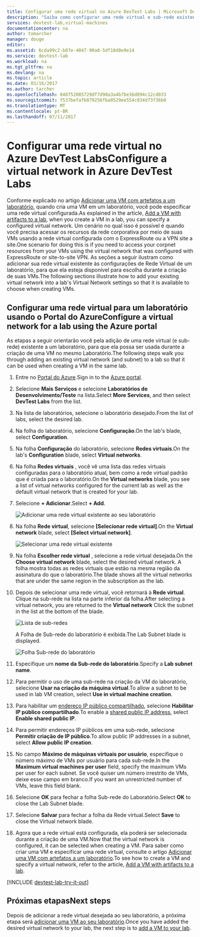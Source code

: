 ```yaml
---
title: Configurar uma rede virtual no Azure DevTest Labs | Microsoft Docs
description: "Saiba como configurar uma rede virtual e sub-rede existente e usá-las em uma VM com o Azure DevTest Labs"
services: devtest-lab,virtual-machines
documentationcenter: na
author: tomarcher
manager: douge
editor: 
ms.assetid: 6cda99c2-b87e-4047-90a0-5df10d8e9e14
ms.service: devtest-lab
ms.workload: na
ms.tgt_pltfrm: na
ms.devlang: na
ms.topic: article
ms.date: 03/16/2017
ms.author: tarcher
ms.openlocfilehash: 848752085729df7d98a3a4b7be36d894c12cd033
ms.sourcegitcommit: f537befafb079256fba0529ee554c034d73f36b0
ms.translationtype: MT
ms.contentlocale: pt-BR
ms.lasthandoff: 07/11/2017
---
```

# <a name="configure-a-virtual-network-in-azure-devtest-labs"></a><span data-ttu-id="ed6ac-103">Configurar uma rede virtual no Azure DevTest Labs</span><span class="sxs-lookup"><span data-stu-id="ed6ac-103">Configure a virtual network in Azure DevTest Labs</span></span>
<span data-ttu-id="ed6ac-104">Conforme explicado no artigo [Adicionar uma VM com artefatos a um laboratório](devtest-lab-add-vm-with-artifacts.md), quando cria uma VM em um laboratório, você pode especificar uma rede virtual configurada.</span><span class="sxs-lookup"><span data-stu-id="ed6ac-104">As explained in the article, [Add a VM with artifacts to a lab](devtest-lab-add-vm-with-artifacts.md), when you create a VM in a lab, you can specify a configured virtual network.</span></span> <span data-ttu-id="ed6ac-105">Um cenário no qual isso é possível é quando você precisa acessar os recursos da rede corporativa por meio de suas VMs usando a rede virtual configurada com o ExpressRoute ou a VPN site a site.</span><span class="sxs-lookup"><span data-stu-id="ed6ac-105">One scenario for doing this is if you need to access your corpnet resources from your VMs using the virtual network that was configured with ExpressRoute or site-to-site VPN.</span></span> <span data-ttu-id="ed6ac-106">As seções a seguir ilustram como adicionar sua rede virtual existente às configurações de Rede Virtual de um laboratório, para que ela esteja disponível para escolha durante a criação de suas VMs.</span><span class="sxs-lookup"><span data-stu-id="ed6ac-106">The following sections illustrate how to add your existing virtual network into a lab's Virtual Network settings so that it is available to choose when creating VMs.</span></span>

## <a name="configure-a-virtual-network-for-a-lab-using-the-azure-portal"></a><span data-ttu-id="ed6ac-107">Configurar uma rede virtual para um laboratório usando o Portal do Azure</span><span class="sxs-lookup"><span data-stu-id="ed6ac-107">Configure a virtual network for a lab using the Azure portal</span></span>
<span data-ttu-id="ed6ac-108">As etapas a seguir orientarão você pela adição de uma rede virtual (e sub-rede) existente a um laboratório, para que ela possa ser usada durante a criação de uma VM no mesmo Laboratório.</span><span class="sxs-lookup"><span data-stu-id="ed6ac-108">The following steps walk you through adding an existing virtual network (and subnet) to a lab so that it can be used when creating a VM in the same lab.</span></span> 

1. <span data-ttu-id="ed6ac-109">Entre no [Portal do Azure](http://go.microsoft.com/fwlink/p/?LinkID=525040).</span><span class="sxs-lookup"><span data-stu-id="ed6ac-109">Sign in to the [Azure portal](http://go.microsoft.com/fwlink/p/?LinkID=525040).</span></span>
2. <span data-ttu-id="ed6ac-110">Selecione **Mais Serviços** e selecione **Laboratórios de Desenvolvimento/Teste** na lista.</span><span class="sxs-lookup"><span data-stu-id="ed6ac-110">Select **More Services**, and then select **DevTest Labs** from the list.</span></span>
3. <span data-ttu-id="ed6ac-111">Na lista de laboratórios, selecione o laboratório desejado.</span><span class="sxs-lookup"><span data-stu-id="ed6ac-111">From the list of labs, select the desired lab.</span></span> 
4. <span data-ttu-id="ed6ac-112">Na folha do laboratório, selecione **Configuração**.</span><span class="sxs-lookup"><span data-stu-id="ed6ac-112">On the lab's blade, select **Configuration**.</span></span>
5. <span data-ttu-id="ed6ac-113">Na folha **Configuração** do laboratório, selecione **Redes virtuais**.</span><span class="sxs-lookup"><span data-stu-id="ed6ac-113">On the lab's **Configuration** blade, select **Virtual networks**.</span></span>
6. <span data-ttu-id="ed6ac-114">Na folha **Redes virtuais** , você vê uma lista das redes virtuais configuradas para o laboratório atual, bem como a rede virtual padrão que é criada para o laboratório.</span><span class="sxs-lookup"><span data-stu-id="ed6ac-114">On the **Virtual networks** blade, you see a list of virtual networks configured for the current lab as well as the default virtual network that is created for your lab.</span></span> 
7. <span data-ttu-id="ed6ac-115">Selecione **+ Adicionar**.</span><span class="sxs-lookup"><span data-stu-id="ed6ac-115">Select **+ Add**.</span></span>
   
    ![Adicionar uma rede virtual existente ao seu laboratório](./media/devtest-lab-configure-vnet/lab-settings-vnet-add.png)
8. <span data-ttu-id="ed6ac-117">Na folha **Rede virtual**, selecione **[Selecionar rede virtual]**.</span><span class="sxs-lookup"><span data-stu-id="ed6ac-117">On the **Virtual network** blade, select **[Select virtual network]**.</span></span>
   
    ![Selecionar uma rede virtual existente](./media/devtest-lab-configure-vnet/lab-settings-vnets-vnet1.png)
9. <span data-ttu-id="ed6ac-119">Na folha **Escolher rede virtual** , selecione a rede virtual desejada.</span><span class="sxs-lookup"><span data-stu-id="ed6ac-119">On the **Choose virtual network** blade, select the desired virtual network.</span></span> <span data-ttu-id="ed6ac-120">A folha mostra todas as redes virtuais que estão na mesma região da assinatura do que o laboratório.</span><span class="sxs-lookup"><span data-stu-id="ed6ac-120">The blade shows all the virtual networks that are under the same region in the subscription as the lab.</span></span>  
10. <span data-ttu-id="ed6ac-121">Depois de selecionar uma rede virtual, você retornará à **Rede virtual**. Clique na sub-rede na lista na parte inferior da folha.</span><span class="sxs-lookup"><span data-stu-id="ed6ac-121">After selecting a virtual network, you are returned to the **Virtual network** Click the subnet in the list at the bottom of the blade.</span></span>

    ![Lista de sub-redes](./media/devtest-lab-configure-vnet/lab-settings-vnets-vnet2.png)
    
    <span data-ttu-id="ed6ac-123">A Folha de Sub-rede do laboratório é exibida.</span><span class="sxs-lookup"><span data-stu-id="ed6ac-123">The Lab Subnet blade is displayed.</span></span>

    ![Folha Sub-rede do laboratório](./media/devtest-lab-configure-vnet/lab-subnet.png)

11. <span data-ttu-id="ed6ac-125">Especifique um **nome da Sub-rede do laboratório**.</span><span class="sxs-lookup"><span data-stu-id="ed6ac-125">Specify a **Lab subnet name**.</span></span>
12. <span data-ttu-id="ed6ac-126">Para permitir o uso de uma sub-rede na criação da VM do laboratório, selecione **Usar na criação da máquina virtual**.</span><span class="sxs-lookup"><span data-stu-id="ed6ac-126">To allow a subnet to be used in lab VM creation, select **Use in virtual machine creation**.</span></span>
13. <span data-ttu-id="ed6ac-127">Para habilitar um [endereço IP público compartilhado](devtest-lab-shared-ip.md), selecione **Habilitar IP público compartilhado**.</span><span class="sxs-lookup"><span data-stu-id="ed6ac-127">To enable a [shared public IP address](devtest-lab-shared-ip.md), select **Enable shared public IP**.</span></span>
14. <span data-ttu-id="ed6ac-128">Para permitir endereços IP públicos em uma sub-rede, selecione **Permitir criação de IP público**.</span><span class="sxs-lookup"><span data-stu-id="ed6ac-128">To allow public IP addresses in a subnet, select **Allow public IP creation**.</span></span>
15. <span data-ttu-id="ed6ac-129">No campo **Máximo de máquinas virtuais por usuário**, especifique o número máximo de VMs por usuário para cada sub-rede.</span><span class="sxs-lookup"><span data-stu-id="ed6ac-129">In the **Maximum virtual machines per user** field, specify the maximum VMs per user for each subnet.</span></span> <span data-ttu-id="ed6ac-130">Se você quiser um número irrestrito de VMs, deixe esse campo em branco.</span><span class="sxs-lookup"><span data-stu-id="ed6ac-130">If you want an unrestricted number of VMs, leave this field blank.</span></span>
16. <span data-ttu-id="ed6ac-131">Selecione **OK** para fechar a folha Sub-rede do Laboratório.</span><span class="sxs-lookup"><span data-stu-id="ed6ac-131">Select **OK** to close the Lab Subnet blade.</span></span>
17. <span data-ttu-id="ed6ac-132">Selecione **Salvar** para fechar a folha da Rede virtual.</span><span class="sxs-lookup"><span data-stu-id="ed6ac-132">Select **Save** to close the Virtual network blade.</span></span>
18. <span data-ttu-id="ed6ac-133">Agora que a rede virtual está configurada, ela poderá ser selecionada durante a criação de uma VM.</span><span class="sxs-lookup"><span data-stu-id="ed6ac-133">Now that the virtual network is configured, it can be selected when creating a VM.</span></span> 
    <span data-ttu-id="ed6ac-134">Para saber como criar uma VM e especificar uma rede virtual, consulte o artigo [Adicionar uma VM com artefatos a um laboratório](devtest-lab-add-vm-with-artifacts.md).</span><span class="sxs-lookup"><span data-stu-id="ed6ac-134">To see how to create a VM and specify a virtual network, refer to the article, [Add a VM with artifacts to a lab](devtest-lab-add-vm-with-artifacts.md).</span></span> 

[!INCLUDE [devtest-lab-try-it-out](../../includes/devtest-lab-try-it-out.md)]

## <a name="next-steps"></a><span data-ttu-id="ed6ac-135">Próximas etapas</span><span class="sxs-lookup"><span data-stu-id="ed6ac-135">Next steps</span></span>
<span data-ttu-id="ed6ac-136">Depois de adicionar a rede virtual desejada ao seu laboratório, a próxima etapa será [adicionar uma VM ao seu laboratório](devtest-lab-add-vm-with-artifacts.md).</span><span class="sxs-lookup"><span data-stu-id="ed6ac-136">Once you have added the desired virtual network to your lab, the next step is to [add a VM to your lab](devtest-lab-add-vm-with-artifacts.md).</span></span>

